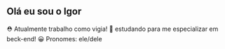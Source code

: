 ## Olá eu sou o Igor

⛑ Atualmente trabalho como vigia!
📖 estudando para me especializar em beck-end!
😀 Pronomes: ele/dele


